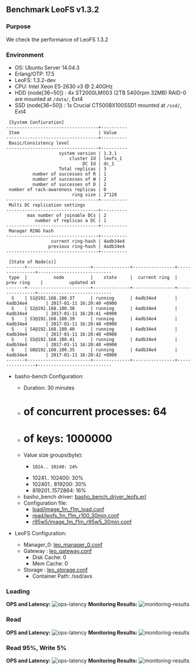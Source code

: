 ## Benchmark LeoFS v1.3.2

### Purpose
We check the performance of LeoFS 1.3.2

### Environment

* OS: Ubuntu Server 14.04.3
* Erlang/OTP: 17.5
* LeoFS: 1.3.2-dev
* CPU: Intel Xeon E5-2630 v3 @ 2.40GHz
* HDD (node[36~50]) : 4x ST2000LM003 (2TB 5400rpm 32MB) RAID-0 are mounted at `/data/`, Ext4
* SSD (node[36~50]) : 1x Crucial CT500BX100SSD1 mounted at `/ssd/`, Ext4

```
 [System Confiuration]
-----------------------------------+----------
 Item                              | Value
-----------------------------------+----------
 Basic/Consistency level
-----------------------------------+----------
                    system version | 1.3.1
                        cluster Id | leofs_1
                             DC Id | dc_1
                    Total replicas | 3
          number of successes of R | 1
          number of successes of W | 2
          number of successes of D | 2
 number of rack-awareness replicas | 0
                         ring size | 2^128
-----------------------------------+----------
 Multi DC replication settings
-----------------------------------+----------
        max number of joinable DCs | 2
           number of replicas a DC | 1
-----------------------------------+----------
 Manager RING hash
-----------------------------------+----------
                 current ring-hash | 4adb34e4
                previous ring-hash | 4adb34e4
-----------------------------------+----------

 [State of Node(s)]
-------+------------------------+--------------+----------------+----------------+----------------------------
 type  |          node          |    state     |  current ring  |   prev ring    |          updated at
-------+------------------------+--------------+----------------+----------------+----------------------------
  S    | S1@192.168.100.37      | running      | 4adb34e4       | 4adb34e4       | 2017-01-11 16:20:40 +0900
  S    | S2@192.168.100.38      | running      | 4adb34e4       | 4adb34e4       | 2017-01-11 16:20:41 +0900
  S    | S3@192.168.100.39      | running      | 4adb34e4       | 4adb34e4       | 2017-01-11 16:20:40 +0900
  S    | S4@192.168.100.40      | running      | 4adb34e4       | 4adb34e4       | 2017-01-11 16:20:40 +0900
  S    | S5@192.168.100.41      | running      | 4adb34e4       | 4adb34e4       | 2017-01-11 16:20:40 +0900
  G    | G0@192.168.100.35      | running      | 4adb34e4       | 4adb34e4       | 2017-01-11 16:20:42 +0900
-------+------------------------+--------------+----------------+----------------+----------------------------

```

* basho-bench Configuration:
    * Duration: 30 minutes
    * # of concurrent processes: 64
    * # of keys: 1000000
    * Value size groups(byte):
        *     1024.. 10240: 24%
        *   10241.. 102400: 30%
        *  102401.. 819200: 30%
        *  819201..1572864: 16%
    * basho_bench driver: [basho_bench_driver_leofs.erl](https://github.com/leo-project/basho_bench/blob/1.4/src/basho_bench_driver_leofs.erl)
    * Configuration file: 
        * [load/image_1m_f1m_load.conf](load/image_1m_f1m_load.conf)
        * [read/leofs_1m_f1m_r100_30min.conf](read/leofs_1m_f1m_r100_30min.conf)
        * [r95w5/image_1m_f1m_r95w5_30min.conf](r95w5/image_1m_f1m_r95w5_30min.conf)

* LeoFS Configuration:
    * Manager_0: [leo_manager_0.conf](conf/G0/leo_manager.conf)
    * Gateway  : [leo_gateway.conf](conf/G0/leo_gateway.conf)
        * Disk Cache: 0
        * Mem Cache:  0
    * Storage  : [leo_storage.conf](conf/S0/leo_storage.conf)
        * Container Path: /ssd/avs

### Loading
**OPS and Latency:**
![ops-latency](load/summary.png)
**Monitoring Results:**
![monitoring-results](load/grafana.png)

### Read
**OPS and Latency:**
![ops-latency](read/summary.png)
**Monitoring Results:**
![monitoring-results](read/grafana.png)

### Read 95%, Write 5%
**OPS and Latency:**
![ops-latency](r95w5/summary.png)
**Monitoring Results:**
![monitoring-results](r95w5/grafana.png)
